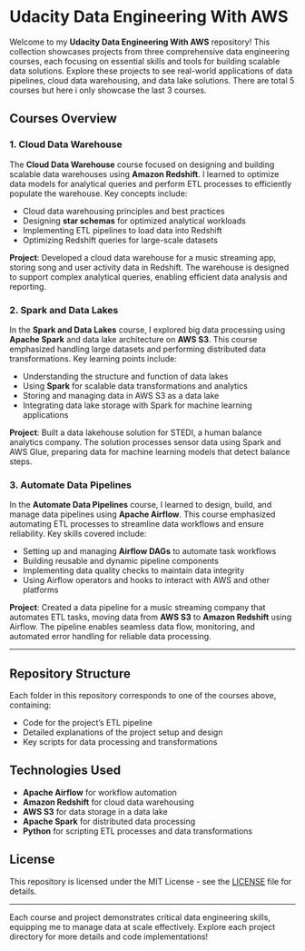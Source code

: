 # Udacity Data Engineering With AWS

Welcome to my **Udacity Data Engineering With AWS** repository! This collection showcases projects from three comprehensive data engineering courses, each focusing on essential skills and tools for building scalable data solutions. Explore these projects to see real-world applications of data pipelines, cloud data warehousing, and data lake solutions. There are total 5 courses but here i only showcase the last 3 courses.

## Courses Overview


### 1. Cloud Data Warehouse

The **Cloud Data Warehouse** course focused on designing and building scalable data warehouses using **Amazon Redshift**. I learned to optimize data models for analytical queries and perform ETL processes to efficiently populate the warehouse. Key concepts include:

- Cloud data warehousing principles and best practices
- Designing **star schemas** for optimized analytical workloads
- Implementing ETL pipelines to load data into Redshift
- Optimizing Redshift queries for large-scale datasets

**Project**: Developed a cloud data warehouse for a music streaming app, storing song and user activity data in Redshift. The warehouse is designed to support complex analytical queries, enabling efficient data analysis and reporting.

### 2. Spark and Data Lakes

In the **Spark and Data Lakes** course, I explored big data processing using **Apache Spark** and data lake architecture on **AWS S3**. This course emphasized handling large datasets and performing distributed data transformations. Key learning points include:

- Understanding the structure and function of data lakes
- Using **Spark** for scalable data transformations and analytics
- Storing and managing data in AWS S3 as a data lake
- Integrating data lake storage with Spark for machine learning applications

**Project**: Built a data lakehouse solution for STEDI, a human balance analytics company. The solution processes sensor data using Spark and AWS Glue, preparing data for machine learning models that detect balance steps.

### 3. Automate Data Pipelines

In the **Automate Data Pipelines** course, I learned to design, build, and manage data pipelines using **Apache Airflow**. This course emphasized automating ETL processes to streamline data workflows and ensure reliability. Key skills covered include:

- Setting up and managing **Airflow DAGs** to automate task workflows
- Building reusable and dynamic pipeline components
- Implementing data quality checks to maintain data integrity
- Using Airflow operators and hooks to interact with AWS and other platforms

**Project**: Created a data pipeline for a music streaming company that automates ETL tasks, moving data from **AWS S3** to **Amazon Redshift** using Airflow. The pipeline enables seamless data flow, monitoring, and automated error handling for reliable data processing.

---

## Repository Structure

Each folder in this repository corresponds to one of the courses above, containing:
- Code for the project’s ETL pipeline
- Detailed explanations of the project setup and design
- Key scripts for data processing and transformations

## Technologies Used

- **Apache Airflow** for workflow automation
- **Amazon Redshift** for cloud data warehousing
- **AWS S3** for data storage in a data lake
- **Apache Spark** for distributed data processing
- **Python** for scripting ETL processes and data transformations

## License

This repository is licensed under the MIT License - see the [LICENSE](LICENSE) file for details.

---

Each course and project demonstrates critical data engineering skills, equipping me to manage data at scale effectively. Explore each project directory for more details and code implementations!
